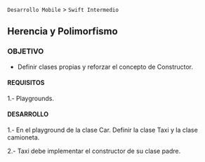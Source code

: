 

`Desarrollo Mobile` > `Swift Intermedio` 

## Herencia y Polimorfismo

### OBJETIVO

- Definir clases propias y reforzar el concepto de Constructor.

#### REQUISITOS

1.- Playgrounds.

#### DESARROLLO

1.- En el playground de la clase Car. Definir la clase Taxi y la clase camioneta.


2.- Taxi debe implementar el constructor de su clase padre.

